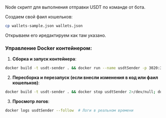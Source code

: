 Node скрипт для выполнения отправки USDT по команде от бота.

Создаем свой фаил кошельков:
```bash
cp wallets-sample.json wallets.json
```
Открываем его иредактируем как там указано.

### Управление Docker контейнером:

1. **Сборка и запуск контейнера**:
```bash
docker build -t usdt-sender . && docker run --name usdtSender -p 3020:3020 usdt-sender
```
2. **Пересборка и перезапуск (если внесли изменения в код или фаил кошельков)**:
```bash
docker build -t usdt-sender . && docker stop usdtSender 2>/dev/null; docker rm usdtSender 2>/dev/null; docker run --name usdtSender -p 3020:3020 usdt-sender
```
3. **Просмотр логов**:
```bash
docker logs usdtSender --follow  # Логи в реальном времени
```

